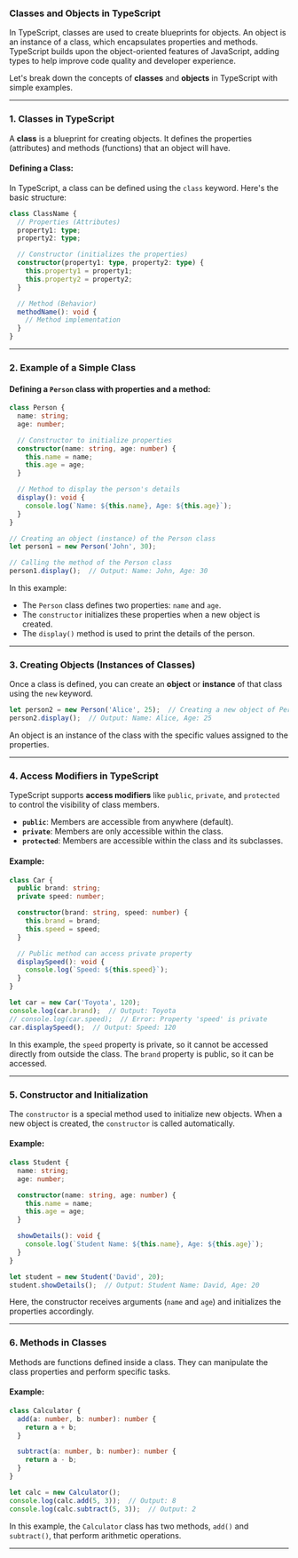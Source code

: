 ### **Classes and Objects in TypeScript**

In TypeScript, classes are used to create blueprints for objects. An object is an instance of a class, which encapsulates properties and methods. TypeScript builds upon the object-oriented features of JavaScript, adding types to help improve code quality and developer experience.

Let's break down the concepts of **classes** and **objects** in TypeScript with simple examples.

---

### **1. Classes in TypeScript**

A **class** is a blueprint for creating objects. It defines the properties (attributes) and methods (functions) that an object will have.

#### Defining a Class:
In TypeScript, a class can be defined using the `class` keyword. Here's the basic structure:

```typescript
class ClassName {
  // Properties (Attributes)
  property1: type;
  property2: type;

  // Constructor (initializes the properties)
  constructor(property1: type, property2: type) {
    this.property1 = property1;
    this.property2 = property2;
  }

  // Method (Behavior)
  methodName(): void {
    // Method implementation
  }
}
```

---

### **2. Example of a Simple Class**

#### Defining a `Person` class with properties and a method:
```typescript
class Person {
  name: string;
  age: number;

  // Constructor to initialize properties
  constructor(name: string, age: number) {
    this.name = name;
    this.age = age;
  }

  // Method to display the person's details
  display(): void {
    console.log(`Name: ${this.name}, Age: ${this.age}`);
  }
}

// Creating an object (instance) of the Person class
let person1 = new Person('John', 30);

// Calling the method of the Person class
person1.display();  // Output: Name: John, Age: 30
```

In this example:
- The `Person` class defines two properties: `name` and `age`.
- The `constructor` initializes these properties when a new object is created.
- The `display()` method is used to print the details of the person.

---

### **3. Creating Objects (Instances of Classes)**

Once a class is defined, you can create an **object** or **instance** of that class using the `new` keyword.

```typescript
let person2 = new Person('Alice', 25);  // Creating a new object of Person class
person2.display();  // Output: Name: Alice, Age: 25
```

An object is an instance of the class with the specific values assigned to the properties.

---

### **4. Access Modifiers in TypeScript**

TypeScript supports **access modifiers** like `public`, `private`, and `protected` to control the visibility of class members.

- **`public`**: Members are accessible from anywhere (default).
- **`private`**: Members are only accessible within the class.
- **`protected`**: Members are accessible within the class and its subclasses.

#### Example:
```typescript
class Car {
  public brand: string;
  private speed: number;

  constructor(brand: string, speed: number) {
    this.brand = brand;
    this.speed = speed;
  }

  // Public method can access private property
  displaySpeed(): void {
    console.log(`Speed: ${this.speed}`);
  }
}

let car = new Car('Toyota', 120);
console.log(car.brand);  // Output: Toyota
// console.log(car.speed);  // Error: Property 'speed' is private
car.displaySpeed();  // Output: Speed: 120
```

In this example, the `speed` property is private, so it cannot be accessed directly from outside the class. The `brand` property is public, so it can be accessed.

---

### **5. Constructor and Initialization**

The `constructor` is a special method used to initialize new objects. When a new object is created, the `constructor` is called automatically.

#### Example:
```typescript
class Student {
  name: string;
  age: number;

  constructor(name: string, age: number) {
    this.name = name;
    this.age = age;
  }

  showDetails(): void {
    console.log(`Student Name: ${this.name}, Age: ${this.age}`);
  }
}

let student = new Student('David', 20);
student.showDetails();  // Output: Student Name: David, Age: 20
```

Here, the constructor receives arguments (`name` and `age`) and initializes the properties accordingly.

---

### **6. Methods in Classes**

Methods are functions defined inside a class. They can manipulate the class properties and perform specific tasks.

#### Example:
```typescript
class Calculator {
  add(a: number, b: number): number {
    return a + b;
  }

  subtract(a: number, b: number): number {
    return a - b;
  }
}

let calc = new Calculator();
console.log(calc.add(5, 3));  // Output: 8
console.log(calc.subtract(5, 3));  // Output: 2
```

In this example, the `Calculator` class has two methods, `add()` and `subtract()`, that perform arithmetic operations.

---
